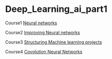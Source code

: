 # Deep_Learning_ai_part1

Course1  [Neural networks](https://www.coursera.org/learn/neural-networks-deep-learning?specialization=deep-learning)

Course2  [Improving Neural networks](https://www.coursera.org/learn/deep-neural-network?specialization=deep-learning)

Course3  [Structuring Machine learning projects](https://www.coursera.org/learn/machine-learning-projects?specialization=deep-learning)

Course4  [Covolution Neural Networks](https://www.coursera.org/learn/convolutional-neural-networks?specialization=deep-learning)
